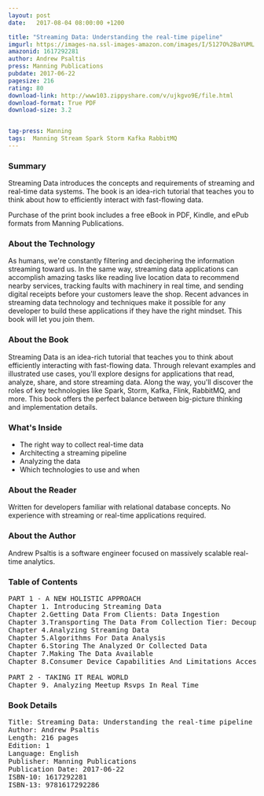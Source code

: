 ```yaml
---
layout: post
date:   2017-08-04 08:00:00 +1200

title: "Streaming Data: Understanding the real-time pipeline"
imgurl: https://images-na.ssl-images-amazon.com/images/I/5127O%2BaYUML._SL200_.jpg
amazonid: 1617292281
author: Andrew Psaltis
press: Manning Publications
pubdate: 2017-06-22
pagesize: 216
rating: 80
download-link: http://www103.zippyshare.com/v/ujkgvo9E/file.html
download-format: True PDF
download-size: 3.2


tag-press: Manning
tags:  Manning Stream Spark Storm Kafka RabbitMQ
---
```


### Summary

Streaming Data introduces the concepts and requirements of streaming and real-time data systems. The book is an idea-rich tutorial that teaches you to think about how to efficiently interact with fast-flowing data.

Purchase of the print book includes a free eBook in PDF, Kindle, and ePub formats from Manning Publications.

### About the Technology

As humans, we're constantly filtering and deciphering the information streaming toward us. In the same way, streaming data applications can accomplish amazing tasks like reading live location data to recommend nearby services, tracking faults with machinery in real time, and sending digital receipts before your customers leave the shop. Recent advances in streaming data technology and techniques make it possible for any developer to build these applications if they have the right mindset. This book will let you join them.

### About the Book

Streaming Data is an idea-rich tutorial that teaches you to think about efficiently interacting with fast-flowing data. Through relevant examples and illustrated use cases, you'll explore designs for applications that read, analyze, share, and store streaming data. Along the way, you'll discover the roles of key technologies like Spark, Storm, Kafka, Flink, RabbitMQ, and more. This book offers the perfect balance between big-picture thinking and implementation details.

### What's Inside

- The right way to collect real-time data
- Architecting a streaming pipeline
- Analyzing the data
- Which technologies to use and when

### About the Reader

Written for developers familiar with relational database concepts. No experience with streaming or real-time applications required.

### About the Author

Andrew Psaltis is a software engineer focused on massively scalable real-time analytics.

### Table of Contents
<pre>
PART 1 - A NEW HOLISTIC APPROACH
Chapter 1. Introducing Streaming Data
Chapter 2.Getting Data From Clients: Data Ingestion
Chapter 3.Transporting The Data From Collection Tier: Decoupling The Data Pipeline
Chapter 4.Analyzing Streaming Data
Chapter 5.Algorithms For Data Analysis
Chapter 6.Storing The Analyzed Or Collected Data
Chapter 7.Making The Data Available
Chapter 8.Consumer Device Capabilities And Limitations Accessing The Data

PART 2 - TAKING IT REAL WORLD
Chapter 9. Analyzing Meetup Rsvps In Real Time
</pre>

### Book Details
<pre>
Title: Streaming Data: Understanding the real-time pipeline
Author: Andrew Psaltis
Length: 216 pages
Edition: 1
Language: English
Publisher: Manning Publications
Publication Date: 2017-06-22
ISBN-10: 1617292281
ISBN-13: 9781617292286
</pre>
